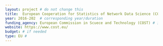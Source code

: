 ```yaml
---
layout: project # do not change this
title: 	European Cooperation for Statistics of Network Data Science (COSTNET)	# title of the project
year: 2016-202	# corresponding year/duration
funding_agency: European Commission in Scuece and Technology (COST) # if needed
website: https://www.cost.eu/
budget: # if needed
type: EU #
---
```

